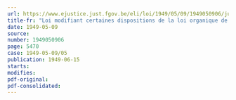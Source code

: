 ```yaml
---
url: https://www.ejustice.just.fgov.be/eli/loi/1949/05/09/1949050906/justel
title-fr: "Loi modifiant certaines dispositions de la loi organique de l'enseignement primaire relatives au traitement des instituteurs"
date: 1949-05-09
source:
number: 1949050906
page: 5470
case: 1949-05-09/05
publication: 1949-06-15
starts:
modifies:
pdf-original:
pdf-consolidated:
---
```


